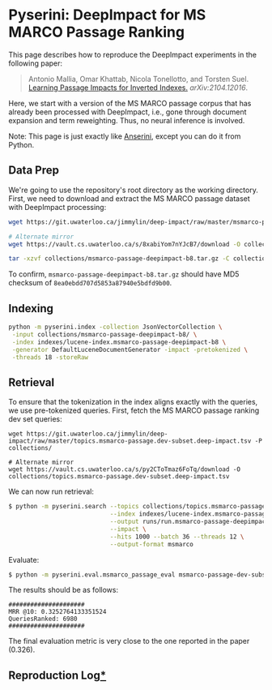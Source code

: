 # Pyserini: DeepImpact for MS MARCO Passage Ranking

This page describes how to reproduce the DeepImpact experiments in the following paper:

> Antonio Mallia, Omar Khattab, Nicola Tonellotto, and Torsten Suel. [Learning Passage Impacts for Inverted Indexes.](https://arxiv.org/abs/2104.12016) _arXiv:2104.12016_.

Here, we start with a version of the MS MARCO passage corpus that has already been processed with DeepImpact, i.e., gone through document expansion and term reweighting.
Thus, no neural inference is involved.

Note: This page is just exactly like [Anserini](https://github.com/castorini/anserini/blob/master/docs/experiments-msmarco-passage-deepimpact.md), except you can do it from Python.
## Data Prep

We're going to use the repository's root directory as the working directory.
First, we need to download and extract the MS MARCO passage dataset with DeepImpact processing:

```bash
wget https://git.uwaterloo.ca/jimmylin/deep-impact/raw/master/msmarco-passage-deepimpact-b8.tar.gz -P collections/

# Alternate mirror
wget https://vault.cs.uwaterloo.ca/s/8xabiYom7nYJcB7/download -O collections/msmarco-passage-deepimpact-b8.tar.gz

tar -xzvf collections/msmarco-passage-deepimpact-b8.tar.gz -C collections/
```

To confirm, `msmarco-passage-deepimpact-b8.tar.gz` should have MD5 checksum of `8ea0ebdd707d5853a87940e5bdfd9b00`.


## Indexing

```bash
python -m pyserini.index -collection JsonVectorCollection \
 -input collections/msmarco-passage-deepimpact-b8/ \
 -index indexes/lucene-index.msmarco-passage-deepimpact-b8 \
 -generator DefaultLuceneDocumentGenerator -impact -pretokenized \
 -threads 18 -storeRaw
```

## Retrieval

To ensure that the tokenization in the index aligns exactly with the queries, we use pre-tokenized queries.
First, fetch the MS MARCO passage ranking dev set queries: 

```
wget https://git.uwaterloo.ca/jimmylin/deep-impact/raw/master/topics.msmarco-passage.dev-subset.deep-impact.tsv -P collections/

# Alternate mirror
wget https://vault.cs.uwaterloo.ca/s/py2CToTmaz6FoTq/download -O collections/topics.msmarco-passage.dev-subset.deep-impact.tsv
```

We can now run retrieval:

```bash
$ python -m pyserini.search --topics collections/topics.msmarco-passage.dev-subset.deep-impact.tsv \
                            --index indexes/lucene-index.msmarco-passage-deepimpact-b8 \
                            --output runs/run.msmarco-passage-deepimpact-b8.tsv \
                            --impact \
                            --hits 1000 --batch 36 --threads 12 \
                            --output-format msmarco
```

Evaluate:
```bash
$ python -m pyserini.eval.msmarco_passage_eval msmarco-passage-dev-subset runs/run.msmarco-passage-deepimpact-b8.tsv
```

The results should be as follows:

```
#####################
MRR @10: 0.3252764133351524
QueriesRanked: 6980
#####################
```

The final evaluation metric is very close to the one reported in the paper (0.326).


## Reproduction Log[*](reproducibility.md)

